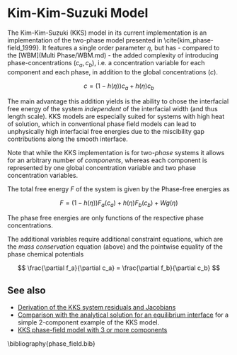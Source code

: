 # Kim-Kim-Suzuki Model

The Kim-Kim-Suzuki (KKS) model in its current implementation is an implementation of the
two-phase model presented in \cite{kim_phase-field_1999}.
It features a single order parameter $\eta$, but has - compared to the [WBM](Multi Phase/WBM.md) -
the added complexity of introducing phase-concentrations $(c_a, c_b)$, i.e. a
concentration variable for each component and each phase, in addition to the
global concentrations ($c$).

$$
c=\left(1-h(\eta)\right)c_a + h(\eta)c_b
$$

The main advantage this addition yields is the ability to chose the interfacial
free energy of the system _independent_ of the interfacial width (and thus length scale).
KKS models are especially suited for systems with high heat of solution, which in
conventional phase field models can lead to unphysically high interfacial free
energies due to the miscibility gap contributions along the smooth interface.

Note that while the KKS implementation is for two-_phase_ systems it allows for
an arbitrary number of _components_, whereas each component is represented by
one global concentration variable and two phase concentration variables.

The total free energy $F$ of the system is given by the Phase-free energies as

$$
F = \left(1-h(\eta)\right) F_a(c_a) + h(\eta)F_b(c_b) + Wg(\eta)
$$

The phase free energies are only functions of the respective phase concentrations.

The additional variables require additional constraint equations, which are the
_mass conservation_ equation (above) and the pointwise equality of the phase
chemical potentials

$$
\frac{\partial f_a}{\partial c_a} = \frac{\partial f_b}{\partial c_b}
$$

## See also

* [Derivation of the KKS system residuals and Jacobians](MultiPhase/KKSDerivations.md)
* [Comparison with the analytical solution for an equilibrium interface](MultiPhase/KKSAnalytical.md) for a simple 2-component example of the KKS model.
* [KKS phase-field model with 3 or more components](MultiPhase/KKSMultiComponentExample.md)

\bibliography{phase_field.bib}
